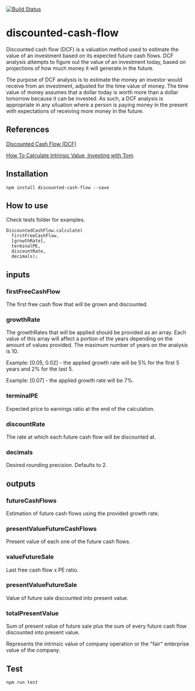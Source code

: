[![Build Status](https://travis-ci.org/bertolo1988/discounted-cash-flow.svg?branch=main)](https://travis-ci.org/bertolo1988/discounted-cash-flow)

# discounted-cash-flow

Discounted cash flow (DCF) is a valuation method used to estimate the value of an investment based on its expected future cash flows. DCF analysis attempts to figure out the value of an investment today, based on projections of how much money it will generate in the future.

The purpose of DCF analysis is to estimate the money an investor would receive from an investment, adjusted for the time value of money. The time value of money assumes that a dollar today is worth more than a dollar tomorrow because it can be invested. As such, a DCF analysis is appropriate in any situation where a person is paying money in the present with expectations of receiving more money in the future.

## References

[Discounted Cash Flow (DCF)](https://www.investopedia.com/terms/d/dcf.asp)

[How To Calculate Intrinsic Value, Investing with Tom](https://www.youtube.com/watch?v=cI8ZSf0nkFs).

## Installation

`npm install discounted-cash-flow --save`

## How to use

Check tests folder for examples.

```
DiscountedCashFlow.calculate(
  firstFreeCashFlow,
  [growthRate],
  terminalPE,
  discountRate,
  decimals);
```

## inputs

### firstFreeCashFlow

The first free cash flow that will be grown and discounted.

### growthRate

The growthRates that will be applied should be provided as an array. Each value of this array will affect a portion of the years depending on the amount of values provided. The maximum number of years on the analysis is 10.

Example: [0.05, 0.02] - the applied growth rate will be 5% for the first 5 years and 2% for the last 5.

Example: [0.07] - the applied growth rate will be 7%.

### terminalPE

Expected price to earnings ratio at the end of the calculation.

### discountRate

The rate at which each future cash flow will be discounted at.

### decimals

Desired rounding precision. Defaults to 2.

## outputs

### futureCashFlows

Estimation of future cash flows using the provided growth rate.

### presentValueFutureCashFlows

Present value of each one of the future cash flows.

### valueFutureSale

Last free cash flow x PE ratio.

### presentValueFutureSale

Value of future sale discounted into present value.

### totalPresentValue

Sum of present value of future sale plus the sum of every future cash flow discounted into present value.

Represents the intrinsic value of company operation or the "fair" enterprise value of the company.

## Test

`npm run test`

